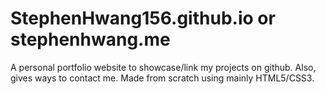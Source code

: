 # StephenHwang156.github.io or stephenhwang.me
A personal portfolio website to showcase/link my projects on github. Also, gives ways to contact me.
Made from scratch using mainly HTML5/CSS3.

